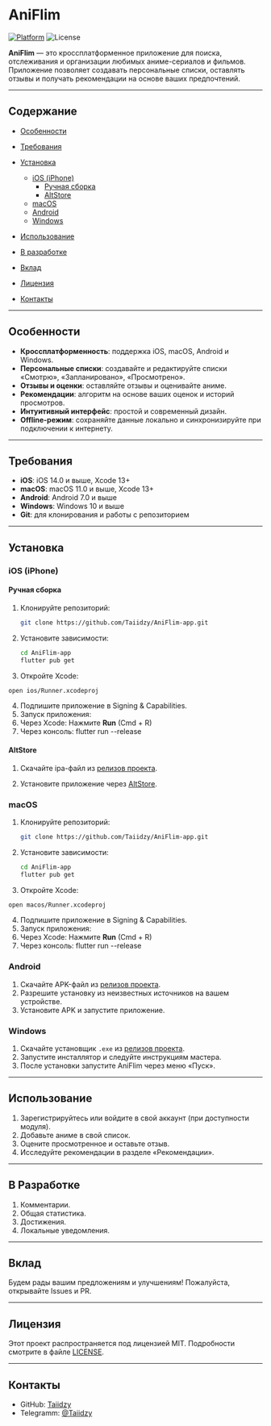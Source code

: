 # AniFlim

[![Platform](https://img.shields.io/badge/platform-iOS%20%7C%20macOS%20%7C%20Android%20%7C%20Windows-blue.svg)](https://github.com/Taiidzy/AniFlim-app)
![License](https://img.shields.io/badge/license-MIT-green.svg)

**AniFlim** — это кроссплатформенное приложение для поиска, отслеживания и организации любимых аниме-сериалов и фильмов. Приложение позволяет создавать персональные списки, оставлять отзывы и получать рекомендации на основе ваших предпочтений.

---

## Содержание

* [Особенности](#особенности)
* [Требования](#требования)
* [Установка](#установка)

  * [iOS (iPhone)](#ios-iphone)
    * [Ручная сборка](#ios-iphone-manual)
    * [AltStore](#ios-iphone-altstore)
  * [macOS](#macos)
  * [Android](#android)
  * [Windows](#windows)
* [Использование](#использование)
* [В разработке](#в-разработке)
* [Вклад](#вклад)
* [Лицензия](#лицензия)
* [Контакты](#контакты)

---

## Особенности

* **Кроссплатформенность**: поддержка iOS, macOS, Android и Windows.
* **Персональные списки**: создавайте и редактируйте списки «Смотрю», «Запланировано», «Просмотрено».
* **Отзывы и оценки**: оставляйте отзывы и оценивайте аниме.
* **Рекомендации**: алгоритм на основе ваших оценок и историй просмотров.
* **Интуитивный интерфейс**: простой и современный дизайн.
* **Offline-режим**: сохраняйте данные локально и синхронизируйте при подключении к интернету.

---

## Требования

* **iOS**: iOS 14.0 и выше, Xcode 13+
* **macOS**: macOS 11.0 и выше, Xcode 13+
* **Android**: Android 7.0 и выше
* **Windows**: Windows 10 и выше
* **Git**: для клонирования и работы с репозиторием

---

## Установка

### iOS (iPhone)

#### Ручная сборка

1. Клонируйте репозиторий:

   ```bash
   git clone https://github.com/Taiidzy/AniFlim-app.git
   ```
2. Установите зависимости:

   ```bash
   cd AniFlim-app
   flutter pub get
   ```
3. Откройте Xcode:

  ```bash
  open ios/Runner.xcodeproj
  ```
4. Подпишите приложение в Signing & Capabilities.
5. Запуск приложения:
  1. Через Xcode:
    Нажмите **Run** (Cmd + R)
  2. Через консоль:
  flutter run --release

#### AltStore

1. Скачайте ipa-файл из [релизов проекта](https://github.com/Taiidzy/AniFlim-app/releases).

2. Установите приложение через [AltStore](https://altstore.io/).

### macOS

1. Клонируйте репозиторий:

   ```bash
   git clone https://github.com/Taiidzy/AniFlim-app.git
   ```
2. Установите зависимости:

   ```bash
   cd AniFlim-app
   flutter pub get
   ```
3. Откройте Xcode:

  ```bash
  open macos/Runner.xcodeproj
  ```
4. Подпишите приложение в Signing & Capabilities.
5. Запуск приложения:
  1. Через Xcode:
    Нажмите **Run** (Cmd + R)
  2. Через консоль:
  flutter run --release

### Android

1. Скачайте APK-файл из [релизов проекта](https://github.com/Taiidzy/AniFlim-app/releases).
2. Разрешите установку из неизвестных источников на вашем устройстве.
3. Установите APK и запустите приложение.

### Windows

1. Скачайте установщик `.exe` из [релизов проекта](https://github.com/Taiidzy/AniFlim-app/releases).
2. Запустите инсталлятор и следуйте инструкциям мастера.
3. После установки запустите AniFlim через меню «Пуск».

---

## Использование

1. Зарегистрируйтесь или войдите в свой аккаунт (при доступности модуля).
2. Добавьте аниме в свой список.
3. Оцените просмотренное и оставьте отзыв.
4. Исследуйте рекомендации в разделе «Рекомендации».

---

## В Разработке

1. Комментарии.
2. Общая статистика.
3. Достижения.
4. Локальные уведомления.

---

## Вклад

Будем рады вашим предложениям и улучшениям! Пожалуйста, открывайте Issues и PR.

---

## Лицензия

Этот проект распространяется под лицензией MIT. Подробности смотрите в файле [LICENSE](LICENSE).

---

## Контакты

* GitHub: [Taiidzy](https://github.com/Taiidzy)
* Telegramm: [@Taiidzy](https://t.me/taiidzy)
